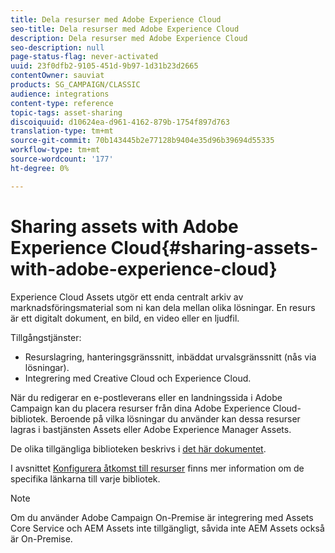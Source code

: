 ```yaml
---
title: Dela resurser med Adobe Experience Cloud
seo-title: Dela resurser med Adobe Experience Cloud
description: Dela resurser med Adobe Experience Cloud
seo-description: null
page-status-flag: never-activated
uuid: 23f0dfb2-9105-451d-9b97-1d31b23d2665
contentOwner: sauviat
products: SG_CAMPAIGN/CLASSIC
audience: integrations
content-type: reference
topic-tags: asset-sharing
discoiquuid: d10624ea-d961-4162-879b-1754f897d763
translation-type: tm+mt
source-git-commit: 70b143445b2e77128b9404e35d96b39694d55335
workflow-type: tm+mt
source-wordcount: '177'
ht-degree: 0%

---
```



# Sharing assets with Adobe Experience Cloud{#sharing-assets-with-adobe-experience-cloud}

Experience Cloud Assets utgör ett enda centralt arkiv av marknadsföringsmaterial som ni kan dela mellan olika lösningar. En resurs är ett digitalt dokument, en bild, en video eller en ljudfil.

Tillgångstjänster:

* Resurslagring, hanteringsgränssnitt, inbäddat urvalsgränssnitt (nås via lösningar).
* Integrering med Creative Cloud och Experience Cloud.

När du redigerar en e-postleverans eller en landningssida i Adobe Campaign kan du placera resurser från dina Adobe Experience Cloud-bibliotek. Beroende på vilka lösningar du använder kan dessa resurser lagras i bastjänsten Assets eller Adobe Experience Manager Assets.

De olika tillgängliga biblioteken beskrivs i [det här dokumentet](https://docs.adobe.com/content/help/en/core-services/interface/assets/experience-cloud-assets.html).

I avsnittet [Konfigurera åtkomst till resurser](../../integrations/using/configuring-access-to-assets.md) finns mer information om de specifika länkarna till varje bibliotek.

>[!NOTE]
>
>Om du använder Adobe Campaign On-Premise är integrering med Assets Core Service och AEM Assets inte tillgängligt, såvida inte AEM Assets också är On-Premise.

